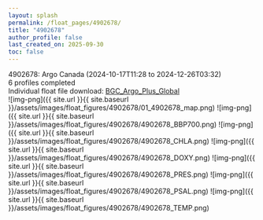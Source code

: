 ```yaml
---
layout: splash
permalink: /float_pages/4902678/
title: "4902678"
author_profile: false
last_created_on: 2025-09-30
toc: false
---
```

 
4902678: Argo Canada (2024-10-17T11:28 to 2024-12-26T03:32)\
6 profiles completed\
Individual float file download: [BGC_Argo_Plus_Global](https://ftp.soest.hawaii.edu/bgc_argo_plus/Individual_Floats/outliers_removed/4902678_Sprof_processed.nc)\
![img-png]({{ site.url }}{{ site.baseurl }}/assets/images/float_figures/4902678/01_4902678_map.png)
![img-png]({{ site.url }}{{ site.baseurl }}/assets/images/float_figures/4902678/4902678_BBP700.png)
![img-png]({{ site.url }}{{ site.baseurl }}/assets/images/float_figures/4902678/4902678_CHLA.png)
![img-png]({{ site.url }}{{ site.baseurl }}/assets/images/float_figures/4902678/4902678_DOXY.png)
![img-png]({{ site.url }}{{ site.baseurl }}/assets/images/float_figures/4902678/4902678_PRES.png)
![img-png]({{ site.url }}{{ site.baseurl }}/assets/images/float_figures/4902678/4902678_PSAL.png)
![img-png]({{ site.url }}{{ site.baseurl }}/assets/images/float_figures/4902678/4902678_TEMP.png)
